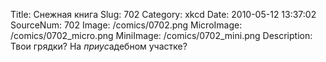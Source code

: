 Title: Снежная книга 
Slug: 702 
Category: xkcd 
Date: 2010-05-12 13:37:02 
SourceNum: 702 
Image: /comics/0702.png 
MicroImage: /comics/0702_micro.png 
MiniImage: /comics/0702_mini.png 
Description: Твои грядки? На <i>приус</i>адебном участке? 

